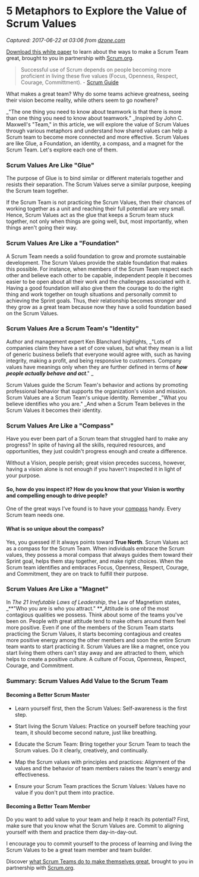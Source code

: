 # 5 Metaphors to Explore the Value of Scrum Values

_Captured: 2017-06-22 at 03:06 from [dzone.com](https://dzone.com/articles/why-scrum-team-needs-scrum-values?edition=305124&utm_source=Daily%20Digest&utm_medium=email&utm_campaign=dd%202017-06-21)_

[Download this white paper](https://dzone.com/go?i=150025&u=https%3A%2F%2Fwww.scrum.org%2FAbout%2FAll-Articles%2FarticleType%2FArticleView%2FarticleId%2F1029%2FCharacteristics-of-a-Great-Scrum-Team%3Futm_source%3DDZone%26utm_medium%3DArticle%26utm_campaign%3DGreatScrumTeam) to learn about the ways to make a Scrum Team great, brought to you in partnership with [Scrum.org](https://dzone.com/go?i=150025&u=https%3A%2F%2Fwww.scrum.org%2FAbout%2FAll-Articles%2FarticleType%2FArticleView%2FarticleId%2F1029%2FCharacteristics-of-a-Great-Scrum-Team%3Futm_source%3DDZone%26utm_medium%3DArticle%26utm_campaign%3DGreatScrumTeam).

> Successful use of Scrum depends on people becoming more proficient in living these five values (Focus, Openness, Respect, Courage, Committment). - [Scrum Guide](http://scrumguides.org/scrum-guide.html#values)

What makes a great team? Why do some teams achieve greatness, seeing their vision become reality, while others seem to go nowhere?

_"The one thing you need to know about teamwork is that there is more than one thing you need to know about teamwork." _Inspired by John C. Maxwell's "Team," in this article, we will explore the value of Scrum Values through various metaphors and understand how shared values can help a Scrum team to become more connected and more effective. Scrum Values are like Glue, a Foundation, an identity, a compass, and a magnet for the Scrum Team. Let's explore each one of them.

### Scrum Values Are Like "Glue"

The purpose of Glue is to bind similar or different materials together and resists their separation. The Scrum Values serve a similar purpose, keeping the Scrum team together.

If the Scrum Team is not practicing the Scrum Values, then their chances of working together as a unit and reaching their full potential are very small. Hence, Scrum Values act as the glue that keeps a Scrum team stuck together, not only when things are going well, but, most importantly, when things aren't going their way.

### Scrum Values Are Like a "Foundation"

A Scrum Team needs a solid foundation to grow and promote sustainable development. The Scrum Values provide the stable foundation that makes this possible. For instance, when members of the Scrum Team respect each other and believe each other to be capable, independent people it becomes easier to be open about all their work and the challenges associated with it. Having a good foundation will also give them the courage to do the right thing and work together on tough situations and personally commit to achieving the Sprint goals. Thus, their relationship becomes stronger and they grow as a great team because now they have a solid foundation based on the Scrum Values.

### Scrum Values Are a Scrum Team's "Identity"

Author and management expert Ken Blanchard highlights, _"Lots of companies claim they have a set of core values, but what they mean is a list of generic business beliefs that everyone would agree with, such as having integrity, making a profit, and being responsive to customers. Company values have meanings only when they are further defined in terms of **_how people actually behave and act_**." _

Scrum Values guide the Scrum Team's behavior and actions by promoting professional behavior that supports the organization's vision and mission. Scrum Values are a Scrum Team's unique identity. Remember _"What you believe identifies who you are." _And when a Scrum Team believes in the Scrum Values it becomes their identity.

### Scrum Values Are Like a "Compass"

Have you ever been part of a Scrum team that struggled hard to make any progress? In spite of having all the skills, required resources, and opportunities, they just couldn't progress enough and create a difference.

Without a Vision, people perish; great vision precedes success, however, having a vision alone is not enough if you haven't inspected it in light of your purpose.

#### So, how do you inspect it? How do you know that your Vision is worthy and compelling enough to drive people?

One of the great ways I've found is to have your [compass](https://dzone.com/articles/scrum-master-what-is-your-inner-compass) handy. Every Scrum team needs one.

#### What is so unique about the compass?

Yes, you guessed it! It always points toward **True North**. Scrum Values act as a compass for the Scrum Team. When individuals embrace the Scrum values, they possess a moral compass that always guides them toward their Sprint goal, helps them stay together, and make right choices. When the Scrum team identifies and embraces Focus, Openness, Respect, Courage, and Commitment, they are on track to fulfill their purpose.

### Scrum Values Are Like a "Magnet"

In _The 21 Irrefutable Laws of Leadership_, the Law of Magnetism states, _**"Who you are is who you attract." **_Attitude is one of the most contagious qualities we possess. Think about some of the teams you've been on. People with great attitude tend to make others around them feel more positive. Even if one of the members of the Scrum Team starts practicing the Scrum Values, it starts becoming contagious and creates more positive energy among the other members and soon the entire Scrum team wants to start practicing it. Scrum Values are like a magnet, once you start living them others can't stay away and are attracted to them, which helps to create a positive culture. A culture of Focus, Openness, Respect, Courage, and Commitment.

### Summary: Scrum Values Add Value to the Scrum Team

#### Becoming a Better Scrum Master

  * Learn yourself first, then the Scrum Values: Self-awareness is the first step.
  * Start living the Scrum Values: Practice on yourself before teaching your team, it should become second nature, just like breathing.
  * Educate the Scrum Team: Bring together your Scrum Team to teach the Scrum values. Do it clearly, creatively, and continually.

  * Map the Scrum values with principles and practices: Alignment of the values and the behavior of team members raises the team's energy and effectiveness.

  * Ensure your Scrum Team practices the Scrum Values: Values have no value if you don't put them into practice.

#### Becoming a Better Team Member

Do you want to add value to your team and help it reach its potential? First, make sure that you know what the Scrum Values are. Commit to aligning yourself with them and practice them day-in-day-out.

I encourage you to commit yourself to the process of learning and living the Scrum Values to be a great team member and team builder.

Discover [what Scrum Teams do to make themselves great](https://dzone.com/go?i=150024&u=https%3A%2F%2Fwww.scrum.org%2FAbout%2FAll-Articles%2FarticleType%2FArticleView%2FarticleId%2F1029%2FCharacteristics-of-a-Great-Scrum-Team%3Futm_source%3DDZone%26utm_medium%3DArticle%26utm_campaign%3DGreatScrumTeam), brought to you in partnership with [Scrum.org](https://dzone.com/go?i=150024&u=https%3A%2F%2Fwww.scrum.org%2FAbout%2FAll-Articles%2FarticleType%2FArticleView%2FarticleId%2F1029%2FCharacteristics-of-a-Great-Scrum-Team%3Futm_source%3DDZone%26utm_medium%3DArticle%26utm_campaign%3DGreatScrumTeam).
